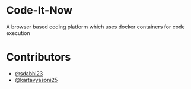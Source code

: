 # Code-It-Now
A browser based coding platform which uses docker containers for code execution

# Contributors
* [@sdabhi23](https://github.com/sdabhi23)
* [@kartavyasoni25](https://github.com/kartavyasoni25)
